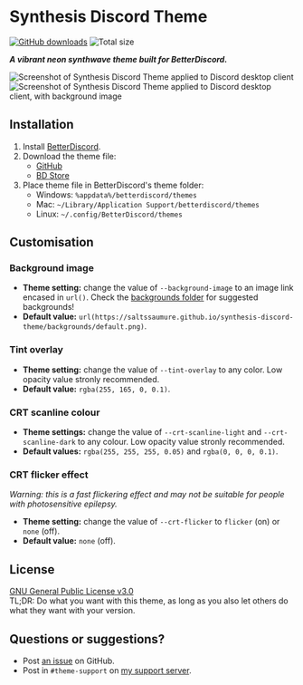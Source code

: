 # Synthesis Discord Theme
[![GitHub downloads](https://img.shields.io/github/downloads/saltssaumure/synthesis-discord-theme/total?color=purple&label=GitHub%20downloads&style=flat-square)](https://github.com/Saltssaumure/synthesis-discord-theme/releases/latest "Latest release")
![Total size](https://img.shields.io/github/repo-size/saltssaumure/synthesis-discord-theme?style=flat-square "Total size")

***A vibrant neon synthwave theme built for BetterDiscord.***

![Screenshot of Synthesis Discord Theme applied to Discord desktop client](https://user-images.githubusercontent.com/29710355/187690344-9369a7a6-a424-48af-a020-bc9582b1d3ee.png)
![Screenshot of Synthesis Discord Theme applied to Discord desktop client, with background image](https://user-images.githubusercontent.com/29710355/188302911-efd255ea-77f6-4f62-9aea-37159406e7f3.png)


## Installation
1. Install [BetterDiscord](https://betterdiscord.app/).
2. Download the theme file:
    - [GitHub](https://github.com/Saltssaumure/synthesis-discord-theme/releases/latest)
    - [BD Store](https://betterdiscord.app/theme/Synthesis)
3. Place theme file in BetterDiscord's theme folder:
    - Windows: `%appdata%/betterdiscord/themes`
    - Mac: `~/Library/Application Support/betterdiscord/themes`
    - Linux: `~/.config/BetterDiscord/themes`
    
## Customisation

### Background image
- **Theme setting:** change the value of `--background-image` to an image link encased in `url()`. Check the [backgrounds folder](https://github.com/Saltssaumure/synthesis-discord-theme/tree/main/backgrounds) for suggested backgrounds!
- **Default value:** `url(https://saltssaumure.github.io/synthesis-discord-theme/backgrounds/default.png)`.

### Tint overlay
- **Theme setting:** change the value of `--tint-overlay` to any color. Low opacity value stronly recommended.
- **Default value:** `rgba(255, 165, 0, 0.1)`.

### CRT scanline colour
- **Theme settings:** change the value of `--crt-scanline-light` and `--crt-scanline-dark` to any colour. Low opacity value stronly recommended.
- **Default values:** `rgba(255, 255, 255, 0.05)` and `rgba(0, 0, 0, 0.1)`.

### CRT flicker effect
*Warning: this is a fast flickering effect and may not be suitable for people with photosensitive epilepsy.*
- **Theme setting:** change the value of `--crt-flicker` to `flicker` (on) or `none` (off).
- **Default value:** `none` (off).

## License
[GNU General Public License v3.0](https://github.com/Saltssaumure/pios-discord-theme/blob/master/LICENSE.md)  
TL;DR: Do what you want with this theme, as long as you also let others do what they want with your version.

## Questions or suggestions?
- Post [an issue](https://github.com/Saltssaumure/synthesis-discord-theme/issues) on GitHub.
- Post in `#theme-support` on [my support server](https://discord.gg/uy8nKQVatp).
